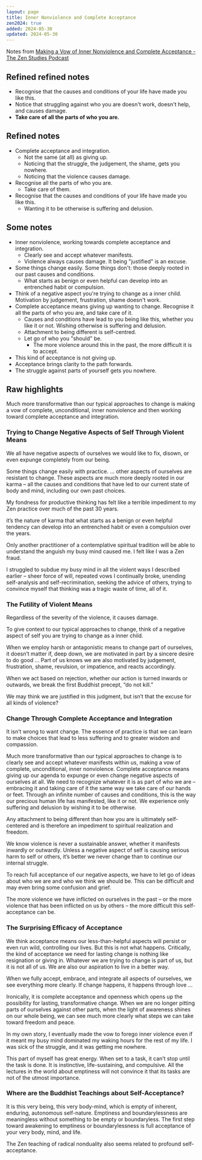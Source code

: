 ```yaml
---
layout: page
title: Inner Nonviolence and Complete Acceptance
zen2024: true
added: 2024-05-30
updated: 2024-05-30
---
```


Notes from [Making a Vow of Inner Nonviolence and Complete Acceptance - The Zen Studies Podcast](https://zenstudiespodcast.com/inner-nonviolence-complete-acceptance/)

## Refined refined notes

- Recognise that the causes and conditions of your life have made you like this.
- Notice that struggling against who you are doesn't work, doesn't help, and causes damage.
- **Take care of all the parts of who you are.**

## Refined notes

- Complete acceptance and integration.
    - Not the same (at all) as giving up.
    - Noticing that the struggle, the judgement, the shame, gets you nowhere.
    - Noticing that the violence causes damage.
- Recognise all the parts of who you are.
    - Take care of them.
- Recognise that the causes and conditions of your life have made you like this.
    - Wanting it to be otherwise is suffering and delusion.

## Some notes

- Inner nonviolence, working towards complete acceptance and integration.
    - Clearly see and accept whatever manifests.
    - Violence always causes damage. It being "justified" is an excuse.
- Some things change easily. Some things don't: those deeply rooted in our past causes and conditions.
    - What starts as benign or even helpful can develop into an entrenched habit or compulsion.
- Think of a negative aspect you're trying to change as a inner child. Motivation by judgement, frustration, shame doesn't work.
- Complete acceptance means giving up wanting to change. Recognise it all the parts of who you are, and take care of it.
    - Causes and conditions have lead to you being like this, whether you like it or not. Wishing otherwise is suffering and delusion.
    - Attachment to being different is self-centred.
    - Let go of who you "should" be.
        - The more violence around this in the past, the more difficult it is to accept.
- This kind of acceptance is not giving up.
- Acceptance brings clarity to the path forwards.
- The struggle against parts of yourself gets you nowhere.

## Raw highlights

Much more transformative than our typical approaches to change is making a vow of complete, unconditional, inner nonviolence and then working toward complete acceptance and integration.

### Trying to Change Negative Aspects of Self Through Violent Means

We all have negative aspects of ourselves we would like to fix, disown, or even expunge completely from our being.

Some things change easily with practice. ... other aspects of ourselves are resistant to change. These aspects are much more deeply rooted in our karma – all the causes and conditions that have led to our current state of body and mind, including our own past choices.

My fondness for productive thinking has felt like a terrible impediment to my Zen practice over much of the past 30 years.

it’s the nature of karma that what starts as a benign or even helpful tendency can develop into an entrenched habit or even a compulsion over the years.

Only another practitioner of a contemplative spiritual tradition will be able to understand the anguish my busy mind caused me. I felt like I was a Zen fraud.

I struggled to subdue my busy mind in all the violent ways I described earlier – sheer force of will, repeated vows I continually broke, unending self-analysis and self-recrimination, seeking the advice of others, trying to convince myself that thinking was a tragic waste of time, all of it.

### The Futility of Violent Means

Regardless of the severity of the violence, it causes damage.

To give context to our typical approaches to change, think of a negative aspect of self you are trying to change as a inner child.

When we employ harsh or antagonistic means to change part of ourselves, it doesn’t matter if, deep down, we are motivated in part by a sincere desire to do good ... Part of us knows we are also motivated by judgement, frustration, shame, revulsion, or impatience, and reacts accordingly.

When we act based on rejection, whether our action is turned inwards or outwards, we break the first Buddhist precept, “do not kill.”

We may think we are justified in this judgment, but isn’t that the excuse for all kinds of violence?

### Change Through Complete Acceptance and Integration

It isn’t wrong to want change. The essence of practice is that we can learn to make choices that lead to less suffering and to greater wisdom and compassion.

Much more transformative than our typical approaches to change is to clearly see and accept whatever manifests within us, making a vow of complete, unconditional, inner nonviolence. Complete acceptance means giving up our agenda to expunge or even change negative aspects of ourselves at all. We need to recognize whatever it is as part of who we are – embracing it and taking care of it the same way we take care of our hands or feet. Through an infinite number of causes and conditions, this is the way our precious human life has manifested, like it or not. We experience only suffering and delusion by wishing it to be otherwise.

Any attachment to being different than how you are is ultimately self-centered and is therefore an impediment to spiritual realization and freedom.

We know violence is never a sustainable answer, whether it manifests inwardly or outwardly. Unless a negative aspect of self is causing serious harm to self or others, it’s better we never change than to continue our internal struggle.

To reach full acceptance of our negative aspects, we have to let go of ideas about who we are and who we think we should be. This can be difficult and may even bring some confusion and grief.

The more violence we have inflicted on ourselves in the past – or the more violence that has been inflicted on us by others – the more difficult this self-acceptance can be.

### The Surprising Efficacy of Acceptance

We think acceptance means our less-than-helpful aspects will persist or even run wild, controlling our lives. But this is not what happens. Critically, the kind of acceptance we need for lasting change is nothing like resignation or giving in. Whatever we are trying to change is part of us, but it is not all of us. We are also our aspiration to live in a better way.

When we fully accept, embrace, and integrate all aspects of ourselves, we see everything more clearly. If change happens, it happens through love ...

Ironically, it is complete acceptance and openness which opens up the possibility for lasting, transformative change. When we are no longer pitting parts of ourselves against other parts, when the light of awareness shines on our whole being, we can see much more clearly what steps we can take toward freedom and peace.

In my own story, I eventually made the vow to forego inner violence even if it meant my busy mind dominated my waking hours for the rest of my life. I was sick of the struggle, and it was getting me nowhere.

This part of myself has great energy. When set to a task, it can’t stop until the task is done. It is instinctive, life-sustaining, and compulsive. All the lectures in the world about emptiness will not convince it that its tasks are not of the utmost importance.

### Where are the Buddhist Teachings about Self-Acceptance?

It is this very being, this very body-mind, which is empty of inherent, enduring, autonomous self-nature. Emptiness and boundarylessness are meaningless without something to be empty or boundaryless. The first step toward awakening to emptiness or boundarylessness is full acceptance of your very body, mind, and life.

The Zen teaching of radical nonduality also seems related to profound self-acceptance.